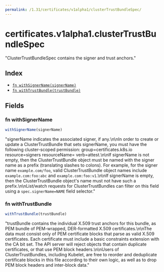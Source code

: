 ```yaml
---
permalink: /1.31/certificates/v1alpha1/clusterTrustBundleSpec/
---
```


# certificates.v1alpha1.clusterTrustBundleSpec

"ClusterTrustBundleSpec contains the signer and trust anchors."

## Index

* [`fn withSignerName(signerName)`](#fn-withsignername)
* [`fn withTrustBundle(trustBundle)`](#fn-withtrustbundle)

## Fields

### fn withSignerName

```ts
withSignerName(signerName)
```

"signerName indicates the associated signer, if any.\n\nIn order to create or update a ClusterTrustBundle that sets signerName, you must have the following cluster-scoped permission: group=certificates.k8s.io resource=signers resourceName=<the signer name> verb=attest.\n\nIf signerName is not empty, then the ClusterTrustBundle object must be named with the signer name as a prefix (translating slashes to colons). For example, for the signer name `example.com/foo`, valid ClusterTrustBundle object names include `example.com:foo:abc` and `example.com:foo:v1`.\n\nIf signerName is empty, then the ClusterTrustBundle object's name must not have such a prefix.\n\nList/watch requests for ClusterTrustBundles can filter on this field using a `spec.signerName=NAME` field selector."

### fn withTrustBundle

```ts
withTrustBundle(trustBundle)
```

"trustBundle contains the individual X.509 trust anchors for this bundle, as PEM bundle of PEM-wrapped, DER-formatted X.509 certificates.\n\nThe data must consist only of PEM certificate blocks that parse as valid X.509 certificates.  Each certificate must include a basic constraints extension with the CA bit set.  The API server will reject objects that contain duplicate certificates, or that use PEM block headers.\n\nUsers of ClusterTrustBundles, including Kubelet, are free to reorder and deduplicate certificate blocks in this file according to their own logic, as well as to drop PEM block headers and inter-block data."